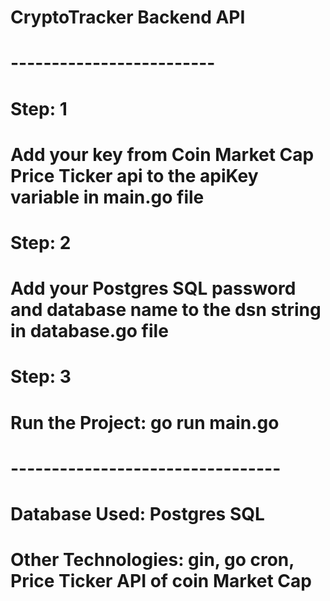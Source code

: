 # CryptoTracker Backend API #
# ------------------------- #

# Step: 1

# Add your key from Coin Market Cap Price Ticker api to the apiKey variable in main.go file

# Step: 2

# Add your Postgres SQL password and database name to the dsn string in database.go file

# Step: 3

# Run the Project: go run main.go

# --------------------------------- #
# Database Used: Postgres SQL
# Other Technologies: gin, go cron, Price Ticker API of coin Market Cap